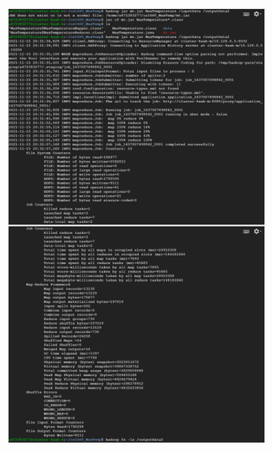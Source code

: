 

![image](https://github.com/angel4576/Docker/blob/main/HW4/result.png)
![image](https://github.com/angel4576/Docker/blob/main/HW4/result2.png)

